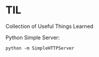 # TIL
Collection of Useful Things Learned

Python Simple Server:
```
python -m SimpleHTTPServer
```
